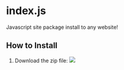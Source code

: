# index.js
Javascript site package install to any website!

## How to Install

1. Download the zip file:
![](https://i.imgsafe.org/af71bcfd74.jpg)
